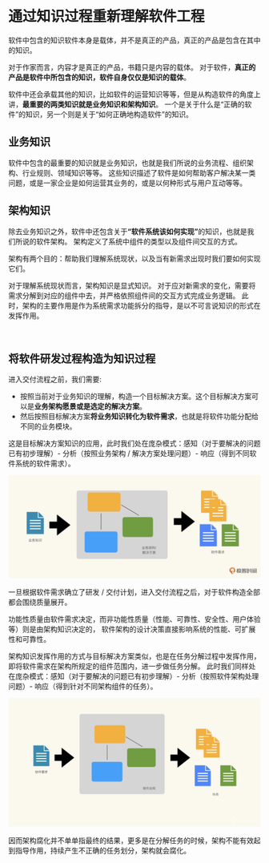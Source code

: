 # 通过知识过程重新理解软件工程
软件中包含的知识软件本身是载体，并不是真正的产品，真正的产品是包含在其中的知识。

对于作家而言，内容才是真正的产品，书籍只是内容的载体。
对于软件，<strong>真正的产品是软件中所包含的知识，软件自身仅仅是知识的载体</strong>。

软件中还会承载其他的知识，比如软件的运营知识等等，但是从构造软件的角度上讲，<strong>最重要的两类知识就是业务知识和架构知识</strong>。
一个是关于什么是“正确的软件”的知识，另一个则是关于“如何正确地构造软件”的知识。

## 业务知识
软件中包含的最重要的知识就是业务知识，也就是我们所说的业务流程、组织架构、行业规则、领域知识等等。
这些知识描述了软件是如何帮助客户解决某一类问题，或是一家企业是如何运营其业务的，或是以何种形式与用户互动等等。


## 架构知识
除去业务知识之外，软件中还包含关于<strong>“软件系统该如何实现”</strong>的知识，也就是我们所说的软件架构。
架构定义了系统中组件的类型以及组件间交互的方式。

架构有两个目的：帮助我们理解系统现状，以及当有新需求出现时我们要如何实现它们。

对于理解系统现状而言，架构知识是显式知识。
对于应对新需求的变化，需要将需求分解到对应的组件中去，并严格依照组件间的交互方式完成业务逻辑。
此时，架构的主要作用是作为系统需求功能拆分的指导，是以不可言说知识的形式在发挥作用。

<br>

## 将软件研发过程构造为知识过程
进入交付流程之前，我们需要:
- 按照当前对于业务知识的理解，构造一个目标解决方案。这个目标解决方案可以是<strong>业务架构愿景或是选定的解决方案</strong>。
- 然后按照目标解决方案<strong>将业务知识转化为软件需求</strong>，也就是将软件功能分配给不同的业务模块。

这是目标解决方案知识的应用，此时我们处在庞杂模式：感知（对于要解决的问题已有初步理解）- 分析（按照业务架构 / 解决方案处理问题）- 响应（得到不同软件系统的软件需求）。

<img src="./images/软件需求.webp" />

一旦根据软件需求确立了研发 / 交付计划，进入交付流程之后，对于软件构造全部都会围绕质量展开。

功能性质量由软件需求决定，而非功能性质量（性能、可靠性、安全性、用户体验等）则是由架构知识决定的，
软件架构的设计决策直接影响系统的性能、可扩展性和可靠性。

架构知识发挥作用的方式与目标解决方案类似，也是在任务分解过程中发挥作用，即将软件需求在架构所规定的组件范围内，进一步做任务分解。
此时我们同样处在庞杂模式：感知（对于要解决的问题已有初步理解）- 分析（按照软件架构处理问题）- 响应（得到针对不同架构组件的任务）。

<img src="./images/基于架构拆分任务.webp" />

因而架构腐化并不单单指最终的结果，更多是在分解任务的时候，架构不能有效起到指导作用，持续产生不正确的任务划分，架构就会腐化。